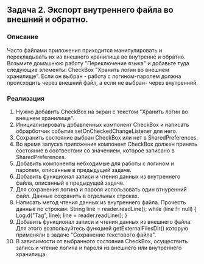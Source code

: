
## Задача 2. Экспорт внутреннего файла во внешний и обратно.

### Описание

Часто файлами приложения приходится манипулировать и перекладывать их из внешнего хранилища во внутренне и обратно.
Возьмите домашнюю работу "Переключение языка" и добавьте туда следующие элементы:
CheckBox "Хранить логин во внешнем хранилище". Если он выбран - работа с логином-паролем должна происходить через внешний файл, а если не выбран- через внутренний.


### Реализация
1. Нужно добавить CheckBox на экран с текстом "Хранить логин во внешнем хранилище".
2. Инициализировать добавленных компонент CheckBox и написать обрарботчик события setOnCheckedChangeListener для него.
3. Сохранить состояние выбран CheckBox или нет в SharedPreferences.
4. Во время запуска приложения компонент CheckBox должен принять состояние в соотвествии со значением, которое записано в SharedPreferences.
5. Добавить компоненты небходимые для работы с логином и паролем, описанные в предыдущей задаче.
6. Добавить функционал записи и чтения данных из внутреннего файла, описанный в предыдущей задаче.
7. Для сохранения логина и пароля использовать один втнуренний файл. Данные сохранить в отдельных строках. 
8. Написать метод чтения данных из внутреннего файла. Прочесть данные по строкам:
 String line = reader.readLine();
 while (line != null) {
                Log.d("Tag", line);
                line = reader.readLine();
            }
9. Добавить функционал записи и чтения данных из внешнего файла. Для этого возпользуйтесь функцией getExternalFilesDir() которую применяли в задаче "Сохранение текстового файла".
10. В зависимости от выбранного состояния CheckBox, осуществить запись и чтение логина и пароля из внешнего или внутреннего хранилища.




